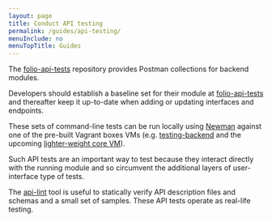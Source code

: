 ```yaml
---
layout: page
title: Conduct API testing
permalink: /guides/api-testing/
menuInclude: no
menuTopTitle: Guides
---
```


The [folio-api-tests](https://github.com/folio-org/folio-api-tests) repository provides Postman collections for backend modules.

Developers should establish a baseline set for their module at [folio-api-tests](https://github.com/folio-org/folio-api-tests)
and thereafter keep it up-to-date when adding or updating interfaces and endpoints.

These sets of command-line tests can be run locally using [Newman](https://github.com/postmanlabs/newman)
against one of the pre-built Vagrant boxes VMs (e.g. [testing-backend](https://github.com/folio-org/folio-ansible/blob/master/doc/index.md#prebuilt-vagrant-boxes)
and the upcoming [lighter-weight core VM](https://issues.folio.org/browse/FOLIO-1632)).

Such API tests are an important way to test because they interact directly with the running module and so circumvent the additional layers of user-interface type of tests.

The [api-lint](/guides/api-lint/) tool is useful to statically verify API description files and schemas and a small set of samples. These API tests operate as real-life testing.


